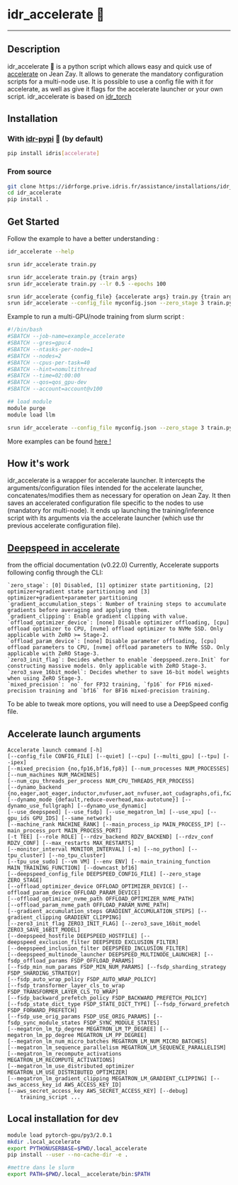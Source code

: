 # idr_accelerate 🚀
---
## Description

idr_accelerate 🚀 is a python script which allows easy and quick use of [accelerate](https://huggingface.co/docs/accelerate/index) on Jean Zay.
It allows to generate the mandatory configuration scripts for a multi-node use.
It is possible to use a config file with it for accelerate, as well as give it flags for the accelerate launcher or your own script.
idr_accelerate is based on [idr_torch](https://idrforge.prive.idris.fr/assistance/outils/idr_torch)


## Installation
### With [idr-pypi](https://idrforge.prive.idris.fr/assistance/outils/idr_pypi) 🐍 (by default)
```bash
pip install idris[accelerate]
```
### From source
```bash
git clone https://idrforge.prive.idris.fr/assistance/installations/idr_accelerate.git
cd idr_accelerate
pip install .
```

## Get Started
Follow the example to have a better understanding :
```bash
idr_accelerate --help

srun idr_accelerate train.py

srun idr_accelerate train.py {train args}
srun idr_accelerate train.py --lr 0.5 --epochs 100

srun idr_accelerate {config_file} {accelerate args} train.py {train args}
srun idr_accelerate --config_file myconfig.json --zero_stage 3 train.py --lr 0.5

```

Example to run a multi-GPU/node training from slurm script :
```bash
#!/bin/bash
#SBATCH --job-name=example_accelerate
#SBATCH --gres=gpu:4
#SBATCH --ntasks-per-node=1
#SBATCH --nodes=2
#SBATCH --cpus-per-task=40
#SBATCH --hint=nomultithread
#SBATCH --time=02:00:00
#SBATCH --qos=qos_gpu-dev
#SBATCH --account=account@v100

## load module
module purge
module load llm

srun idr_accelerate --config_file myconfig.json --zero_stage 3 train.py --lr 0.5
```

More examples can be found [here !](https://idrforge.prive.idris.fr/assistance/installations/idr_accelerate/examples)

## How it's work

idr_accelerate is a wrapper for accelerate launcher.
It intercepts the arguments/configuration files intended for the accelerate launcher, concatenates/modifies them as necessary for operation on Jean Zay. It then saves an accelerated configuration file specific to the nodes to use (mandatory for multi-node).
It ends up launching the training/inference script with its arguments via the accelerate launcher (which use thr previous accelerate configuration file).


## [Deepspeed in accelerate](https://huggingface.co/docs/accelerate/usage_guides/deepspeed) 

from the official documentation (v0.22.0)
Currently, Accelerate supports following config through the CLI:
```
`zero_stage`: [0] Disabled, [1] optimizer state partitioning, [2] optimizer+gradient state partitioning and [3] optimizer+gradient+parameter partitioning
`gradient_accumulation_steps`: Number of training steps to accumulate gradients before averaging and applying them.
`gradient_clipping`: Enable gradient clipping with value.
`offload_optimizer_device`: [none] Disable optimizer offloading, [cpu] offload optimizer to CPU, [nvme] offload optimizer to NVMe SSD. Only applicable with ZeRO >= Stage-2.
`offload_param_device`: [none] Disable parameter offloading, [cpu] offload parameters to CPU, [nvme] offload parameters to NVMe SSD. Only applicable with ZeRO Stage-3.
`zero3_init_flag`: Decides whether to enable `deepspeed.zero.Init` for constructing massive models. Only applicable with ZeRO Stage-3.
`zero3_save_16bit_model`: Decides whether to save 16-bit model weights when using ZeRO Stage-3.
`mixed_precision`: `no` for FP32 training, `fp16` for FP16 mixed-precision training and `bf16` for BF16 mixed-precision training. 
```

To be able to tweak more options, you will need to use a DeepSpeed config file.


## Accelerate launch arguments
```
Accelerate launch command [-h] 
[--config_file CONFIG_FILE] [--quiet] [--cpu] [--multi_gpu] [--tpu] [--ipex]
[--mixed_precision {no,fp16,bf16,fp8}] [--num_processes NUM_PROCESSES] [--num_machines NUM_MACHINES]
[--num_cpu_threads_per_process NUM_CPU_THREADS_PER_PROCESS]
[--dynamo_backend {no,eager,aot_eager,inductor,nvfuser,aot_nvfuser,aot_cudagraphs,ofi,fx2trt,onnxrt,ipex}]
[--dynamo_mode {default,reduce-overhead,max-autotune}] [--dynamo_use_fullgraph] [--dynamo_use_dynamic]
[--use_deepspeed] [--use_fsdp] [--use_megatron_lm] [--use_xpu] [--gpu_ids GPU_IDS] [--same_network]
[--machine_rank MACHINE_RANK] [--main_process_ip MAIN_PROCESS_IP] [--main_process_port MAIN_PROCESS_PORT]
[-t TEE] [--role ROLE] [--rdzv_backend RDZV_BACKEND] [--rdzv_conf RDZV_CONF] [--max_restarts MAX_RESTARTS]
[--monitor_interval MONITOR_INTERVAL] [-m] [--no_python] [--tpu_cluster] [--no_tpu_cluster]
[--tpu_use_sudo] [--vm VM] [--env ENV] [--main_training_function MAIN_TRAINING_FUNCTION] [--downcast_bf16]
[--deepspeed_config_file DEEPSPEED_CONFIG_FILE] [--zero_stage ZERO_STAGE]
[--offload_optimizer_device OFFLOAD_OPTIMIZER_DEVICE] [--offload_param_device OFFLOAD_PARAM_DEVICE]
[--offload_optimizer_nvme_path OFFLOAD_OPTIMIZER_NVME_PATH]
[--offload_param_nvme_path OFFLOAD_PARAM_NVME_PATH]
[--gradient_accumulation_steps GRADIENT_ACCUMULATION_STEPS] [--gradient_clipping GRADIENT_CLIPPING]
[--zero3_init_flag ZERO3_INIT_FLAG] [--zero3_save_16bit_model ZERO3_SAVE_16BIT_MODEL]
[--deepspeed_hostfile DEEPSPEED_HOSTFILE] [--deepspeed_exclusion_filter DEEPSPEED_EXCLUSION_FILTER]
[--deepspeed_inclusion_filter DEEPSPEED_INCLUSION_FILTER]
[--deepspeed_multinode_launcher DEEPSPEED_MULTINODE_LAUNCHER] [--fsdp_offload_params FSDP_OFFLOAD_PARAMS]
[--fsdp_min_num_params FSDP_MIN_NUM_PARAMS] [--fsdp_sharding_strategy FSDP_SHARDING_STRATEGY]
[--fsdp_auto_wrap_policy FSDP_AUTO_WRAP_POLICY]
[--fsdp_transformer_layer_cls_to_wrap FSDP_TRANSFORMER_LAYER_CLS_TO_WRAP]
[--fsdp_backward_prefetch_policy FSDP_BACKWARD_PREFETCH_POLICY]
[--fsdp_state_dict_type FSDP_STATE_DICT_TYPE] [--fsdp_forward_prefetch FSDP_FORWARD_PREFETCH]
[--fsdp_use_orig_params FSDP_USE_ORIG_PARAMS] [--fsdp_sync_module_states FSDP_SYNC_MODULE_STATES]
[--megatron_lm_tp_degree MEGATRON_LM_TP_DEGREE] [--megatron_lm_pp_degree MEGATRON_LM_PP_DEGREE]
[--megatron_lm_num_micro_batches MEGATRON_LM_NUM_MICRO_BATCHES]
[--megatron_lm_sequence_parallelism MEGATRON_LM_SEQUENCE_PARALLELISM]
[--megatron_lm_recompute_activations MEGATRON_LM_RECOMPUTE_ACTIVATIONS]
[--megatron_lm_use_distributed_optimizer MEGATRON_LM_USE_DISTRIBUTED_OPTIMIZER]
[--megatron_lm_gradient_clipping MEGATRON_LM_GRADIENT_CLIPPING] [--aws_access_key_id AWS_ACCESS_KEY_ID]
[--aws_secret_access_key AWS_SECRET_ACCESS_KEY] [--debug]
    training_script ...
```




## Local installation for dev

```bash
module load pytorch-gpu/py3/2.0.1
mkdir .local_accelerate
export PYTHONUSERBASE=$PWD/.local_accelerate
pip install --user --no-cache-dir -e .

#mettre dans le slurm
export PATH=$PWD/.local__accelerate/bin:$PATH

```